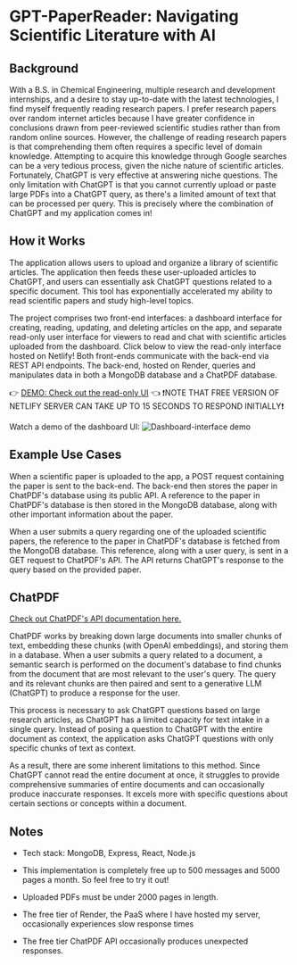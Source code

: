 # GPT-PaperReader: Navigating Scientific Literature with AI

## Background

With a B.S. in Chemical Engineering, multiple research and development internships, and a desire to stay up-to-date with the latest technologies, I find myself frequently reading research papers. I prefer research papers over random internet articles because I have greater confidence in conclusions drawn from peer-reviewed scientific studies rather than from random online sources. However, the challenge of reading research papers is that comprehending them often requires a specific level of domain knowledge. Attempting to acquire this knowledge through Google searches can be a very tedious process, given the niche nature of scientific articles. Fortunately, ChatGPT is very effective at answering niche questions. The only limitation with ChatGPT is that you cannot currently upload or paste large PDFs into a ChatGPT query, as there's a limited amount of text that can be processed per query. This is precisely where the combination of ChatGPT and my application comes in!

## How it Works

The application allows users to upload and organize a library of scientific articles. The application then feeds these user-uploaded articles to ChatGPT, and users can essentially ask ChatGPT questions related to a specific document. This tool has exponentially accelerated my ability to read scientific papers and study high-level topics. 

The project comprises two front-end interfaces: a dashboard interface for creating, reading, updating, and deleting articles on the app, and separate read-only user interface for viewers to read and chat with scientific articles uploaded from the dashboard. Click below to view the read-only interface hosted on Netlify! Both front-ends communicate with the back-end via REST API endpoints. The back-end, hosted on Render, queries and manipulates data in both a MongoDB database and a ChatPDF database.

👉 [DEMO: Check out the read-only UI](https://64e7f3b35f074e0008f3b694--rococo-choux-cbe33a.netlify.app/) 👈 ❗NOTE THAT FREE VERSION OF NETLIFY SERVER CAN TAKE UP TO 15 SECONDS TO RESPOND INITIALLY❗

Watch a demo of the dashboard UI:
![Dashboard-interface demo](https://drive.google.com/uc?export=view&id=11VB55ObJa_2FQtei6QaeKBg_pPBOUSlJ)

## Example Use Cases

When a scientific paper is uploaded to the app, a POST request containing the paper is sent to the back-end. The back-end then stores the paper in ChatPDF's database using its public API. A reference to the paper in ChatPDF's database is then stored in the MongoDB database, along with other important information about the paper.

When a user submits a query regarding one of the uploaded scientific papers, the reference to the paper in ChatPDF's database is fetched from the MongoDB database. This reference, along with a user query, is sent in a GET request to ChatPDF's API. The API returns ChatGPT's response to the query based on the provided paper. 

## ChatPDF

[Check out ChatPDF's API documentation here.](https://www.chatpdf.com/docs/api/backend)

ChatPDF works by breaking down large documents into smaller chunks of text, embedding these chunks (with OpenAI embeddings), and storing them in a database. When a user submits a query related to a document, a semantic search is performed on the document's database to find chunks from the document that are most relevant to the user's query. The query and its relevant chunks are then paired and sent to a generative LLM (ChatGPT) to produce a response for the user.

This process is necessary to ask ChatGPT questions based on large research articles, as ChatGPT has a limited capacity for text intake in a single query. Instead of posing a question to ChatGPT with the entire document as context, the application asks ChatGPT questions with only specific chunks of text as context.

As a result, there are some inherent limitations to this method. Since ChatGPT cannot read the entire document at once, it struggles to provide comprehensive summaries of entire documents and can occasionally produce inaccurate responses. It excels more with specific questions about certain sections or concepts within a document.

## Notes
* Tech stack: MongoDB, Express, React, Node.js

* This implementation is completely free up to 500 messages and 5000 pages a month. So feel free to try it out!

* Uploaded PDFs must be under 2000 pages in length.

* The free tier of Render, the PaaS where I have hosted my server, occasionally experiences slow response times

* The free tier ChatPDF API occasionally produces unexpected responses.
